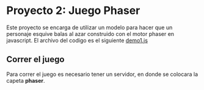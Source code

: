# Proyecto 2: Juego Phaser

Este proyecto se encarga de utilizar un modelo para hacer que un personaje esquive balas al azar construido con el motor phaser en javascript. El archivo del codigo es el siguiente [demo1.js](./phaser/demo1.js)

## Correr el juego

Para correr el juego es necesario tener un servidor, en donde se colocara la capeta **phaser**.